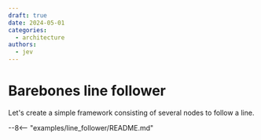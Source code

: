 ```yaml
---
draft: true
date: 2024-05-01
categories:
  - architecture
authors:
  - jev
---
```


# Barebones line follower

Let's create a simple framework consisting of several nodes to follow a line.

<!-- more -->

--8<-- "examples/line_follower/README.md"

